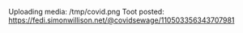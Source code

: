 Uploading media: /tmp/covid.png
Toot posted: https://fedi.simonwillison.net/@covidsewage/110503356343707981
